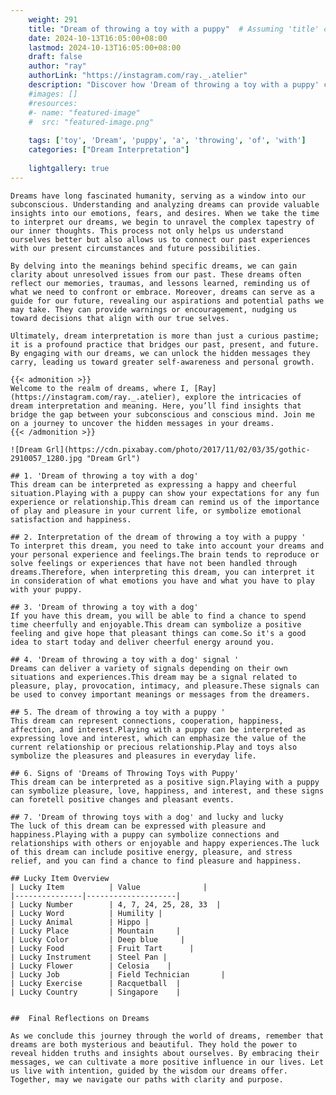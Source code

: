 ```yaml
---
    weight: 291
    title: "Dream of throwing a toy with a puppy"  # Assuming 'title' column exists
    date: 2024-10-13T16:05:00+08:00
    lastmod: 2024-10-13T16:05:00+08:00
    draft: false
    author: "ray"
    authorLink: "https://instagram.com/ray._.atelier"
    description: "Discover how 'Dream of throwing a toy with a puppy' can interpret your future and uncover its significant meanings in your life."
    #images: []
    #resources:
    #- name: "featured-image"
    #  src: "featured-image.png"
    
    tags: ['toy', 'Dream', 'puppy', 'a', 'throwing', 'of', 'with']
    categories: ["Dream Interpretation"]
    
    lightgallery: true
---
```

    
    Dreams have long fascinated humanity, serving as a window into our subconscious. Understanding and analyzing dreams can provide valuable insights into our emotions, fears, and desires. When we take the time to interpret our dreams, we begin to unravel the complex tapestry of our inner thoughts. This process not only helps us understand ourselves better but also allows us to connect our past experiences with our present circumstances and future possibilities.
    
    By delving into the meanings behind specific dreams, we can gain clarity about unresolved issues from our past. These dreams often reflect our memories, traumas, and lessons learned, reminding us of what we need to confront or embrace. Moreover, dreams can serve as a guide for our future, revealing our aspirations and potential paths we may take. They can provide warnings or encouragement, nudging us toward decisions that align with our true selves.
    
    Ultimately, dream interpretation is more than just a curious pastime; it is a profound practice that bridges our past, present, and future. By engaging with our dreams, we can unlock the hidden messages they carry, leading us toward greater self-awareness and personal growth.
    
    {{< admonition >}}
    Welcome to the realm of dreams, where I, [Ray](https://instagram.com/ray._.atelier), explore the intricacies of dream interpretation and meaning. Here, you’ll find insights that bridge the gap between your subconscious and conscious mind. Join me on a journey to uncover the hidden messages in your dreams.
    {{< /admonition >}}
    
    ![Dream Grl](https://cdn.pixabay.com/photo/2017/11/02/03/35/gothic-2910057_1280.jpg "Dream Grl")
    
    ## 1. 'Dream of throwing a toy with a dog'
    This dream can be interpreted as expressing a happy and cheerful situation.Playing with a puppy can show your expectations for any fun experience or relationship.This dream can remind us of the importance of play and pleasure in your current life, or symbolize emotional satisfaction and happiness.
    
    ## 2. Interpretation of the dream of throwing a toy with a puppy '
    To interpret this dream, you need to take into account your dreams and your personal experience and feelings.The brain tends to reproduce or solve feelings or experiences that have not been handled through dreams.Therefore, when interpreting this dream, you can interpret it in consideration of what emotions you have and what you have to play with your puppy.
    
    ## 3. 'Dream of throwing a toy with a dog'
    If you have this dream, you will be able to find a chance to spend time cheerfully and enjoyable.This dream can symbolize a positive feeling and give hope that pleasant things can come.So it's a good idea to start today and deliver cheerful energy around you.
    
    ## 4. 'Dream of throwing a toy with a dog' signal '
    Dreams can deliver a variety of signals depending on their own situations and experiences.This dream may be a signal related to pleasure, play, provocation, intimacy, and pleasure.These signals can be used to convey important meanings or messages from the dreamers.
    
    ## 5. The dream of throwing a toy with a puppy '
    This dream can represent connections, cooperation, happiness, affection, and interest.Playing with a puppy can be interpreted as expressing love and interest, which can emphasize the value of the current relationship or precious relationship.Play and toys also symbolize the pleasures and pleasures in everyday life.
    
    ## 6. Signs of 'Dreams of Throwing Toys with Puppy'
    This dream can be interpreted as a positive sign.Playing with a puppy can symbolize pleasure, love, happiness, and interest, and these signs can foretell positive changes and pleasant events.
    
    ## 7. 'Dream of throwing toys with a dog' and lucky and lucky
    The luck of this dream can be expressed with pleasure and happiness.Playing with a puppy can symbolize connections and relationships with others or enjoyable and happy experiences.The luck of this dream can include positive energy, pleasure, and stress relief, and you can find a chance to find pleasure and happiness.
    
    ## Lucky Item Overview
    | Lucky Item          | Value              |
    |---------------|--------------------|
    | Lucky Number        | 4, 7, 24, 25, 28, 33  |
    | Lucky Word          | Humility |
    | Lucky Animal        | Hippo |
    | Lucky Place         | Mountain     |
    | Lucky Color         | Deep blue     |
    | Lucky Food          | Fruit Tart      |
    | Lucky Instrument    | Steel Pan |
    | Lucky Flower        | Celosia    |
    | Lucky Job           | Field Technician       |
    | Lucky Exercise      | Racquetball  |
    | Lucky Country       | Singapore    |
    
    
    ##  Final Reflections on Dreams
    
    As we conclude this journey through the world of dreams, remember that dreams are both mysterious and beautiful. They hold the power to reveal hidden truths and insights about ourselves. By embracing their messages, we can cultivate a more positive influence in our lives. Let us live with intention, guided by the wisdom our dreams offer. Together, may we navigate our paths with clarity and purpose.
    